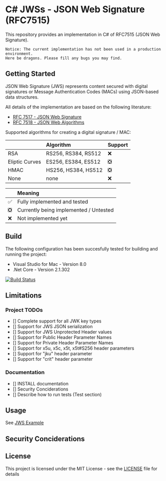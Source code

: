 # C# JWSs - JSON Web Signature (RFC7515)
This repository provides an implementation in C# of RFC7515 (JSON Web Signature).

`Notice: The current implementation has not been used in a production environment.` 
<br>`Here be dragons. Please fill any bugs you may find.`

## Getting Started

JSON Web Signature (JWS) represents content secured with digital
   signatures or Message Authentication Codes (MACs) using JSON-based
   data structures.

All details of the implementation are based on the following literature:
* [RFC 7517 - JSON Web Signature](https://www.rfc-editor.org/rfc/rfc7515.txt)
* [RFC 7518 - JSON Web Algorithms](https://www.rfc-editor.org/rfc/rfc7518.txt)

Supported algorithms for creating a digital signature / MAC:

|                | Algorithm | Support |
|----------------|:-----------------------------|:-------------------------------|
| RSA            | RS256, RS384, RS512          | :x:
| Eliptic Curves | ES256, ES384, ES512          | :negative_squared_cross_mark:
| HMAC           | HS256, HS384, HS512          | :negative_squared_cross_mark:
| None           | none                         | :x: 

|                               | Meaning |
|-------------------------------|:-------------                         |
| :white_check_mark:            | Fully implemented and tested           |
| :negative_squared_cross_mark: | Currently being implemented / Untested |
| :x:                           | Not implemented yet                    |

## Build

The following configuration has been succesfully tested for building and running the project:
* Visual Studio for Mac - Version 8.0
* .Net Core - Version 2.1.302

[![Build Status](https://travis-ci.com/alexzautke/JWS.svg?branch=master)](https://travis-ci.com/alexzautke/JWS)

## Limitations

### Project TODOs
- [] Complete support for all JWK key types
- [] Support for JWS JSON serialization
- [] Support for JWS Unprotected Header values
- [] Support for Public Header Parameter Names
- [] Support for Private Header Parameter Names
- [] Support for x5u, x5c, x5t, x5t#S256 header parameters
- [] Support for "jku" header parameter
- [] Support for "crit" header parameter

### Documentation
- [] INSTALL documentation
- [] Security Conciderations
- [] Describe how to run tests (Test section)

## Usage

See [JWS Example](https://gist.github.com/alexzautke/5aafda0cb1da8f17d0a8973512a066e9)

## Security Conciderations

## License
This project is licensed under the MIT License - see the [LICENSE](LICENSE) file for details 
